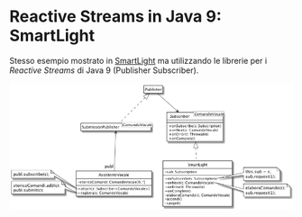 # Reactive Streams in Java 9: SmartLight

Stesso esempio mostrato in [SmartLight](../SmartLight) ma utilizzando le librerie per i *Reactive Streams* di Java 9 (Publisher Subscriber).

![Diagramma delle Classi](uml/class_diagram.png)
